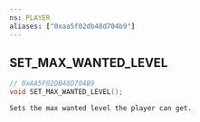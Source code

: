 ```yaml
---
ns: PLAYER
aliases: ["0xaa5f02db48d704b9"]
---
```

## SET_MAX_WANTED_LEVEL

```c
// 0xAA5F02DB48D704B9
void SET_MAX_WANTED_LEVEL();
```

```
Sets the max wanted level the player can get.
```
